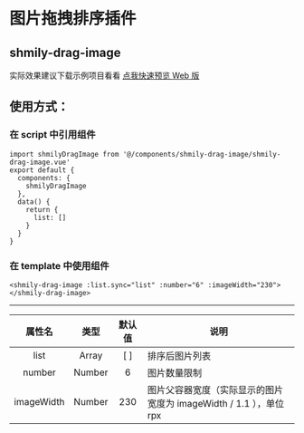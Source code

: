 # 图片拖拽排序插件
## shmily-drag-image
实际效果建议下载示例项目看看
[点我快速预览 Web 版](http://static-11ea0c21-6b8f-47f7-b77f-cb0c7ea3f355.bspapp.com/shmily-drag-image/)
## 使用方式：
### 在 script 中引用组件
```
import shmilyDragImage from '@/components/shmily-drag-image/shmily-drag-image.vue'
export default {
  components: {
    shmilyDragImage
  },
  data() {
    return {
      list: []
    }
  }
}
```
### 在 template 中使用组件
```
<shmily-drag-image :list.sync="list" :number="6" :imageWidth="230"></shmily-drag-image>
```
---


属性名 | 类型 | 默认值 | 说明
:-:|:-:|:-:|---
list | Array | [ ] | 排序后图片列表
number | Number | 6 | 图片数量限制
imageWidth | Number | 230 | 图片父容器宽度（实际显示的图片宽度为 imageWidth / 1.1 ），单位 rpx